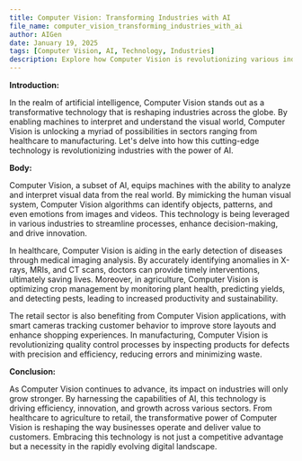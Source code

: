 ```yaml
---
title: Computer Vision: Transforming Industries with AI
file_name: computer_vision_transforming_industries_with_ai
author: AIGen
date: January 19, 2025
tags: [Computer Vision, AI, Technology, Industries]
description: Explore how Computer Vision is revolutionizing various industries through the power of AI.
---
```


**Introduction:**

In the realm of artificial intelligence, Computer Vision stands out as a transformative technology that is reshaping industries across the globe. By enabling machines to interpret and understand the visual world, Computer Vision is unlocking a myriad of possibilities in sectors ranging from healthcare to manufacturing. Let's delve into how this cutting-edge technology is revolutionizing industries with the power of AI.

**Body:**

Computer Vision, a subset of AI, equips machines with the ability to analyze and interpret visual data from the real world. By mimicking the human visual system, Computer Vision algorithms can identify objects, patterns, and even emotions from images and videos. This technology is being leveraged in various industries to streamline processes, enhance decision-making, and drive innovation.

In healthcare, Computer Vision is aiding in the early detection of diseases through medical imaging analysis. By accurately identifying anomalies in X-rays, MRIs, and CT scans, doctors can provide timely interventions, ultimately saving lives. Moreover, in agriculture, Computer Vision is optimizing crop management by monitoring plant health, predicting yields, and detecting pests, leading to increased productivity and sustainability.

The retail sector is also benefiting from Computer Vision applications, with smart cameras tracking customer behavior to improve store layouts and enhance shopping experiences. In manufacturing, Computer Vision is revolutionizing quality control processes by inspecting products for defects with precision and efficiency, reducing errors and minimizing waste.

**Conclusion:**

As Computer Vision continues to advance, its impact on industries will only grow stronger. By harnessing the capabilities of AI, this technology is driving efficiency, innovation, and growth across various sectors. From healthcare to agriculture to retail, the transformative power of Computer Vision is reshaping the way businesses operate and deliver value to customers. Embracing this technology is not just a competitive advantage but a necessity in the rapidly evolving digital landscape.